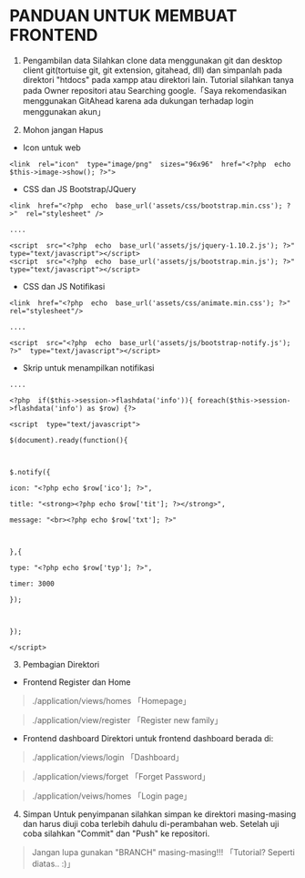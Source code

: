# PANDUAN UNTUK MEMBUAT FRONTEND
1. Pengambilan data
Silahkan clone data menggunakan git dan desktop client git(tortuise git, git extension, gitahead, dll) dan simpanlah pada direktori "htdocs" pada xampp atau direktori lain.
Tutorial silahkan tanya pada Owner repositori atau Searching google.「Saya rekomendasikan menggunakan GitAhead karena ada dukungan terhadap login menggunakan akun」

3.  Mohon jangan Hapus
 - Icon untuk web
```
<link  rel="icon"  type="image/png"  sizes="96x96"  href="<?php  echo  $this->image->show(); ?>">
```
 - CSS dan JS Bootstrap/JQuery
```
<link  href="<?php  echo  base_url('assets/css/bootstrap.min.css'); ?>"  rel="stylesheet" />

....

<script  src="<?php  echo  base_url('assets/js/jquery-1.10.2.js'); ?>"  type="text/javascript"></script>
<script  src="<?php  echo  base_url('assets/js/bootstrap.min.js'); ?>"  type="text/javascript"></script>
```

 - CSS dan JS Notifikasi
```
<link  href="<?php  echo  base_url('assets/css/animate.min.css'); ?>"  rel="stylesheet"/>

....

<script  src="<?php  echo  base_url('assets/js/bootstrap-notify.js'); ?>"  type="text/javascript"></script>
```
 - Skrip untuk menampilkan notifikasi
```
....

<?php  if($this->session->flashdata('info')){ foreach($this->session->flashdata('info') as $row) {?>

<script  type="text/javascript">

$(document).ready(function(){

  

$.notify({

icon: "<?php echo $row['ico']; ?>",

title: "<strong><?php echo $row['tit']; ?></strong>",

message: "<br><?php echo $row['txt']; ?>"

  

},{

type: "<?php echo $row['typ']; ?>",

timer: 3000

});

  

});

</script>
```

 3. Pembagian Direktori
 - Frontend Register dan Home
> ./application/views/homes
「Homepage」

> ./application/view/register
「Register new family」

 - Frontend dashboard
 Direktori untuk frontend dashboard berada di:
> ./application/views/login
「Dashboard」

> ./application/views/forget
「Forget Password」

> ./application/veiws/homes
「Login page」

4. Simpan
Untuk penyimpanan silahkan simpan ke direktori masing-masing dan harus diuji coba terlebih dahulu di-perambahan web.
Setelah uji coba silahkan "Commit" dan "Push" ke repositori.

> Jangan lupa gunakan "BRANCH" masing-masing!!! 「Tutorial? Seperti diatas.. :)」
